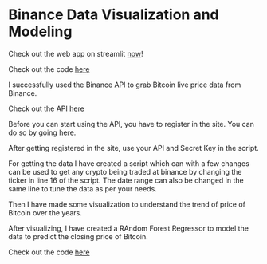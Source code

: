 # Binance Data Visualization and Modeling

Check out the web app on streamlit [now](https://share.streamlit.io/nagarajan-nethi/binance-btc-data/main/app.py)!

Check out the code [here](https://github.com/NagarajaN-Nethi/Binance-BTC-Data/blob/main/Binance_Data_Visualization_and_Modeling.ipynb)

I successfully used the Binance API to grab Bitcoin live price data from Binance.

Check out the API [here](https://www.binance.com/en/my/settings/api-management)

Before you can start using the API, you have to register in the site. You can do so by going [here](https://www.binance.com/en/register?ref=HOC2XML2).

After getting registered in the site, use your API and Secret Key in the script.

For getting the data I have created a script which can with a few changes can be used to get any crypto being traded at binance by changing the ticker in line 16 of the script.
The date range can also be changed in the same line to tune the data as per your needs.

Then I have made some visualization to understand the trend of price of Bitcoin over the years.

After visualizing, I have created a RAndom Forest Regressor to model the data to predict the closing price of Bitcoin.

Check out the code [here](https://github.com/NagarajaN-Nethi/Binance-BTC-Data/blob/main/Binance_Data_Visualization_and_Modeling.ipynb)

